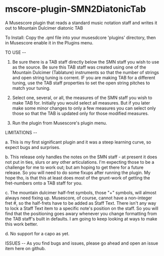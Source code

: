 # mscore-plugin-SMN2DiatonicTab
A Musescore plugin that reads a standard music notation staff and writes it out to Mountain Dulcimer diatonic TAB

To Install: Copy the .qml file into your musesdcore 'plugins' directory, then in Musescore enable it in the Plugins menu.

TO USE --
   1. Be sure there is a TAB staff directly below the SMN staff you wish to use as the source. Be sure this TAB staff was created using one of the Mountain Dulcimer (Tablature) instruments so that the number of strings and open string tuning is corrent. IF you are making TAB for a different tuning, use the TAB staff properties to set the open string pitches to match your tuning.
   
   2. Select one, several, or all, the measures of the SMN staff you wish to make TAB for. Initially you would select all measures. But if you later make some minor changes to only a few measures you can select only those so that the TAB is updated only for those modified measures.
   
   3. Run the plugin from Musescore's plugin menu.
   
LIMITATIONS --

   a. This is my first significant plugin and it was a steep learning curve, so expect bugs and surprises.
   
   b. This release only handles the notes on the SMN staff - at present it does not put in ties, slurs or any other articulations. I'm expecting those to be a challenge for me to work out; but am hoping to get there for a future release. So you will need to do some fixups after running the plugin. My hope tho, is that this at least does most of the grunt-work of getting the fret-numbers onto a TAB staff for you.
   
   c. The mountain dulcimer half-fret symbols, those "+" symbols, will almost always need fixing up. Musescore, of course, cannot have a non-integer fret #, so the half-frets have to be added as Staff Text. There isn't any way to lock a Staff Text item to a specific note's position on the staff. So you will find that the positioning goes awary whenever you change formatting from the TAB staff's built in defaults. I am going to keep looking at ways to make this work better.
   
   d. No support for a capo as yet.
   
ISSUES -- As you find bugs and issues, please go ahead and open an issue item here on github.
